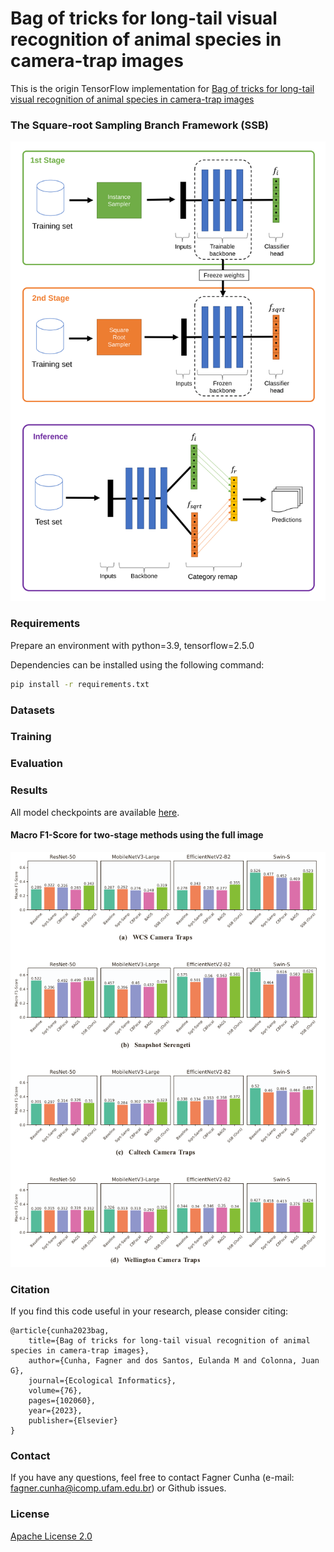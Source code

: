# Bag of tricks for long-tail visual recognition of animal species in camera-trap images

This is the origin TensorFlow implementation for [Bag of tricks for long-tail visual recognition of animal species in camera-trap images](https://doi.org/10.1016/j.ecoinf.2023.102060)

### The Square-root Sampling Branch Framework (SSB)

![SSB - Square-root Sampling Branch Framework](bags4cameratraps/data/ssb.svg?raw=true)

### Requirements

Prepare an environment with python=3.9, tensorflow=2.5.0

Dependencies can be installed using the following command:
```bash
pip install -r requirements.txt
```

### Datasets

### Training

### Evaluation

### Results

All model checkpoints are available [here](https://drive.google.com/drive/folders/16N9f0Lbdv1p1oXdKOsCn6LKTYtiYqSiP?usp=sharing).

#### Macro F1-Score for two-stage methods using the full image
![Macro F1-Score for two-stage methods using the full image](bags4cameratraps/data/macro_f1_score.png?raw=true)

### Citation

If you find this code useful in your research, please consider citing:

    @article{cunha2023bag,
        title={Bag of tricks for long-tail visual recognition of animal species in camera-trap images},
        author={Cunha, Fagner and dos Santos, Eulanda M and Colonna, Juan G},
        journal={Ecological Informatics},
        volume={76},
        pages={102060},
        year={2023},
        publisher={Elsevier}
    }


### Contact

If you have any questions, feel free to contact Fagner Cunha (e-mail: fagner.cunha@icomp.ufam.edu.br) or Github issues. 

### License

[Apache License 2.0](LICENSE)